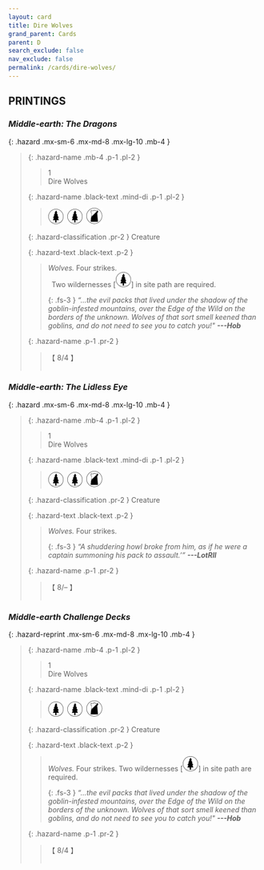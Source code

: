 ```yaml
---
layout: card
title: Dire Wolves
grand_parent: Cards
parent: D
search_exclude: false
nav_exclude: false
permalink: /cards/dire-wolves/
---
```


## PRINTINGS


### _Middle-earth: The Dragons_

{: .hazard .mx-sm-6 .mx-md-8 .mx-lg-10 .mb-4 }
> {: .hazard-name .mb-4 .p-1 .pl-2 }
> > <div class="hazard-mp">1</div>
> > <div class="card-name">Dire Wolves</div>
>
> {: .hazard-name .black-text .mind-di .p-1 .pl-2 }
> > ![](/assets/images/wilderness.svg)&ensp;![](/assets/images/wilderness.svg)&ensp;![](/assets/images/shadow-land.svg)
>
> {: .hazard-classification .pr-2 }
> Creature
>
> {: .hazard-text .black-text .p-2 }
> > _Wolves._ Four strikes. <br>&ensp;Two wildernesses \[![](/assets/images/wilderness.svg)] in site path are required. 
> > 
> > {: .fs-3 } 
> > _“...the evil packs that lived under the shadow of the goblin-infested mountains, over the Edge of the Wild on the borders of the unknown. Wolves of that sort smell keened than goblins, and do not need to see you to catch you!"_ ***---&#65279;Hob*** 
>
> {: .hazard-name .p-1 .pr-2 }
> > <div class="card-shield">【 8/4 】</div>
> > <div class="card-corruption">&nbsp;</div>

### _Middle-earth: The Lidless Eye_

{: .hazard .mx-sm-6 .mx-md-8 .mx-lg-10 .mb-4 }
> {: .hazard-name .mb-4 .p-1 .pl-2 }
> > <div class="hazard-mp">1</div>
> > <div class="card-name">Dire Wolves</div>
>
> {: .hazard-name .black-text .mind-di .p-1 .pl-2 }
> > ![](/assets/images/wilderness.svg)&ensp;![](/assets/images/wilderness.svg)&ensp;![](/assets/images/shadow-land.svg)
>
> {: .hazard-classification .pr-2 }
> Creature
>
> {: .hazard-text .black-text .p-2 }
> > _Wolves._ Four strikes. 
> > 
> > {: .fs-3 } 
> > _“A shuddering howl broke from him, as if he were a captain summoning his pack to assault.’”_ ***---&#65279;LotRII*** 
>
> {: .hazard-name .p-1 .pr-2 }
> > <div class="card-shield">【 8/&ndash; 】</div>
> > <div class="card-corruption">&nbsp;</div>

### _Middle-earth Challenge Decks_

{: .hazard-reprint .mx-sm-6 .mx-md-8 .mx-lg-10 .mb-4 }
> {: .hazard-name .mb-4 .p-1 .pl-2 }
> > <div class="hazard-mp">1</div>
> > <div class="card-name">Dire Wolves</div>
>
> {: .hazard-name .black-text .mind-di .p-1 .pl-2 }
> > ![](/assets/images/wilderness.svg)&ensp;![](/assets/images/wilderness.svg)&ensp;![](/assets/images/shadow-land.svg)
>
> {: .hazard-classification .pr-2 }
> Creature
>
> {: .hazard-text .black-text .p-2 }
> > _Wolves._ Four strikes. Two wildernesses \[![](/assets/images/wilderness.svg)] in site path are required. 
> > 
> > {: .fs-3 } 
> > _“...the evil packs that lived under the shadow of the goblin-infested mountains, over the Edge of the Wild on the borders of the unknown. Wolves of that sort smell keened than goblins, and do not need to see you to catch you!"_ ***---&#65279;Hob*** 
>
> {: .hazard-name .p-1 .pr-2 }
> > <div class="card-shield">【 8/4 】</div>
> > <div class="card-corruption-white">&nbsp;</div>
